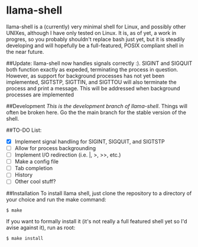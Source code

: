 # llama-shell
llama-shell is a (currently) very minimal shell for Linux, and possibly other
UNIXes, although I have only tested on Linux. It is, as of yet, a work in
progres, so you probably shouldn't replace bash just yet, but it is steadily
developing and will hopefully be a full-featured, POSIX compliant shell in the
near future.

##Update:
llama-shell now handles signals correctly :). SIGINT and SIGQUIT both function
exactly as expeded, terminating the process in question. However, as support
for background processes has not yet been implemented, SIGTSTP, SIGTTIN, and
SIGTTOU will also terminate the process and print a message. This will be
addressed when background processes are implemented

##Development
*This is the development branch of llama-shell*. Things will often be broken
here. Go the the main branch for the stable version of the shell.

##TO-DO List:
- [x] Implement signal handling for SIGINT, SIGQUIT, and SIGTSTP
- [ ] Allow for process backgrounding
- [ ] Implement I/O redirection (i.e. |, >, >>, etc.)
- [ ] Make a config file
- [ ] Tab completion
- [ ] History
- [ ] Other cool stuff?

##Installation
To install llama shell, just clone the repository to a directory of your choice
and run the make command:
```
$ make
```
If you want to formally install it (it's not really a full featured shell yet
so I'd avise against it), run as root:
```
$ make install
```
